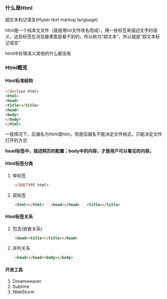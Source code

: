 ### 什么是Html

超文本标记语言\(Hyper  text markup  language\)  

html是一个纯本文文件（就是用txt文件改名而成），用一些标签来描述文字的语义，这些标签在浏览器里面是看不到的，所以称为“超文本”，所以就是“超文本标记语言”

html中处理语义其他的什么都没有

### Html概览

#### Html标准结构

```html
<!doctype html>
<html>
<head>
<title></title>
<head>
<body>
</body>
</html>
```

一般情况下，后缀名为html或htm，但是后缀名不能决定文件格式，只能决定文件打开的方式

**head标签中，描述网页的配置；body中的内容，才是用户可以看见的内容。**
#### Html标签分类

1. 单标签

   ```html
    <!DOCTYPE html>
   ```

2. 双标签

   ```html
    <html></html>   <head></head>   <title></title>
   ```

#### Html标签关系

1. 包含\(嵌套关系\)

   ```html
    <head><title></title></head>
   ```

2. 并列关系

   ```html
    <head></head><body></body>
   ```

#### 开发工具

1. Dreamweaver
2. Sublime
3. WebStorm



